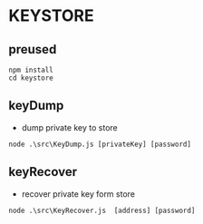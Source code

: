 # KEYSTORE

## preused
```
npm install
cd keystore
```

## keyDump
- dump private key to store
```
node .\src\KeyDump.js [privateKey] [password]
```

## keyRecover
- recover private key form store
```
node .\src\KeyRecover.js  [address] [password]
```